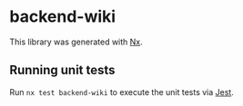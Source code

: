 # backend-wiki

This library was generated with [Nx](https://nx.dev).

## Running unit tests

Run `nx test backend-wiki` to execute the unit tests via [Jest](https://jestjs.io).
